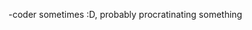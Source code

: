 -coder sometimes :D, probably procratinating something
<!---
Perlance/Perlance is a ✨ special ✨ repository because its `README.md` (this file) appears on your GitHub profile.
You can click the Preview link to take a look at your changes.
--->
